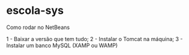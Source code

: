 # escola-sys

Como rodar no NetBeans

1 - Baixar a versão que tem tudo;
2 - Instalar o Tomcat na máquina;
3 - Instalar um banco MySQL (XAMP ou WAMP)

